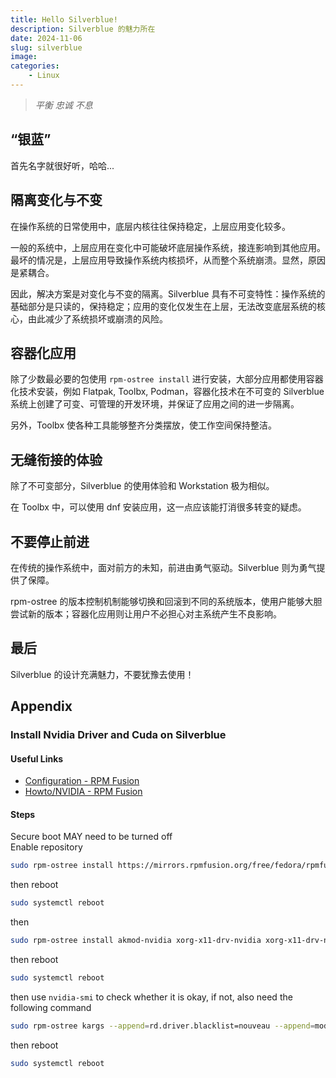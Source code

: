 ```yaml
---
title: Hello Silverblue!
description: Silverblue 的魅力所在
date: 2024-11-06
slug: silverblue
image: 
categories:
    - Linux
---
```


> *平衡 忠诚 不息*

## “银蓝”
首先名字就很好听，哈哈... 

## 隔离变化与不变
在操作系统的日常使用中，底层内核往往保持稳定，上层应用变化较多。  

一般的系统中，上层应用在变化中可能破坏底层操作系统，接连影响到其他应用。最坏的情况是，上层应用导致操作系统内核损坏，从而整个系统崩溃。显然，原因是紧耦合。  

因此，解决方案是对变化与不变的隔离。Silverblue 具有不可变特性：操作系统的基础部分是只读的，保持稳定；应用的变化仅发生在上层，无法改变底层系统的核心，由此减少了系统损坏或崩溃的风险。  

## 容器化应用
除了少数最必要的包使用 `rpm-ostree install` 进行安装，大部分应用都使用容器化技术安装，例如 Flatpak, Toolbx, Podman，容器化技术在不可变的 Silverblue 系统上创建了可变、可管理的开发环境，并保证了应用之间的进一步隔离。  

另外，Toolbx 使各种工具能够整齐分类摆放，使工作空间保持整洁。  

## 无缝衔接的体验
除了不可变部分，Silverblue 的使用体验和 Workstation 极为相似。  

在 Toolbx 中，可以使用 dnf 安装应用，这一点应该能打消很多转变的疑虑。  

## 不要停止前进
在传统的操作系统中，面对前方的未知，前进由勇气驱动。Silverblue 则为勇气提供了保障。  

rpm-ostree 的版本控制机制能够切换和回滚到不同的系统版本，使用户能够大胆尝试新的版本；容器化应用则让用户不必担心对主系统产生不良影响。        

## 最后
Silverblue 的设计充满魅力，不要犹豫去使用！  

## Appendix
### Install Nvidia Driver and Cuda on Silverblue
#### Useful Links
- [Configuration - RPM Fusion](https://rpmfusion.org/Configuration)  
- [Howto/NVIDIA - RPM Fusion](https://rpmfusion.org/Howto/NVIDIA#OSTree_.28Silverblue.2FKinoite.2Fetc.29)  
#### Steps
Secure boot MAY need to be turned off  
Enable repository
```bash
sudo rpm-ostree install https://mirrors.rpmfusion.org/free/fedora/rpmfusion-free-release-$(rpm -E %fedora).noarch.rpm https://mirrors.rpmfusion.org/nonfree/fedora/rpmfusion-nonfree-release-$(rpm -E %fedora).noarch.rpm
```
then reboot
```bash
sudo systemctl reboot
```
then
```bash
sudo rpm-ostree install akmod-nvidia xorg-x11-drv-nvidia xorg-x11-drv-nvidia-cuda
```
then reboot
```bash
sudo systemctl reboot
```
then use `nvidia-smi` to check whether it is okay, if not, also need the following command
```bash
sudo rpm-ostree kargs --append=rd.driver.blacklist=nouveau --append=modprobe.blacklist=nouveau --append=nvidia-drm.modeset=1
```
then reboot
```bash
sudo systemctl reboot
```

